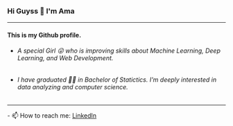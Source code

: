 ### Hi Guyss 👋 I'm Ama

<hr />
<h4> This is my Github profile. </h4>
<ul>
<li><h6> A special Girl 😜 who is improving skills about Machine Learning, Deep Learning, and Web Development. </h6> </li>
<li><h6> I have graduated 👨‍🎓 in Bachelor of Statictics. I'm deeply interested in data analyzing and computer science. <h6> </li>
  </ul>
<hr />
- 📫 How to reach me: <a href="https://linkedin.com/in/rahmalia-safitri-0b11441a4">LinkedIn</a>
<!--
**RahmaliaSafitri/RahmaliaSafitri** is a ✨ _special_ ✨ repository because its `README.md` (this file) appears on your GitHub profile.

Here are some ideas to get you started:

- 🔭 I’m currently working on ...
- 🌱 I’m currently learning ...
- 👯 I’m looking to collaborate on ...
- 🤔 I’m looking for help with ...
- 💬 Ask me about ...
- 📫 How to reach me: ...
- 😄 Pronouns: ...
- ⚡ Fun fact: ...
-->
